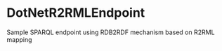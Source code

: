 DotNetR2RMLEndpoint
===================

Sample SPARQL endpoint using RDB2RDF mechanism based on R2RML mapping
